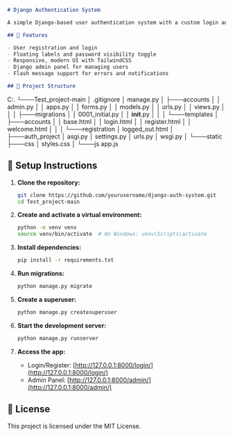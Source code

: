 ```markdown
# Django Authentication System

A simple Django-based user authentication system with a custom login and registration interface, styled using TailwindCSS. Includes admin access and flash messaging support.

## 🚀 Features

- User registration and login
- Floating labels and password visibility toggle
- Responsive, modern UI with TailwindCSS
- Django admin panel for managing users
- Flash message support for errors and notifications

## 📁 Project Structure

```

C:.
└───Test\_project-main
│   .gitignore
│   manage.py
│
├───accounts
│   │   admin.py
│   │   apps.py
│   │   forms.py
│   │   models.py
│   │   urls.py
│   │   views.py
│   │
│   ├───migrations
│   │       0001\_initial.py
│   │       **init**.py
│   │
│   └───templates
│       ├───accounts
│       │       base.html
│       │       login.html
│       │       register.html
│       │       welcome.html
│       │
│       └───registration
│               logged\_out.html
│
├───auth\_project
│       asgi.py
│       settings.py
│       urls.py
│       wsgi.py
│
└───static
├───css
│       styles.css
│
└───js
app.js

## 🧩 Setup Instructions

1. **Clone the repository:**
   ```bash
   git clone https://github.com/yourusername/django-auth-system.git
   cd Test_project-main
   ```

2. **Create and activate a virtual environment:**

   ```bash
   python -m venv venv
   source venv/bin/activate  # On Windows: venv\Scripts\activate
   ```

3. **Install dependencies:**

   ```bash
   pip install -r requirements.txt
   ```

4. **Run migrations:**

   ```bash
   python manage.py migrate
   ```

5. **Create a superuser:**

   ```bash
   python manage.py createsuperuser
   ```

6. **Start the development server:**

   ```bash
   python manage.py runserver
   ```

7. **Access the app:**

   * Login/Register: [http://127.0.0.1:8000/login/](http://127.0.0.1:8000/login/)
   * Admin Panel: [http://127.0.0.1:8000/admin/](http://127.0.0.1:8000/admin/)

## 📜 License

This project is licensed under the MIT License.
